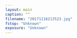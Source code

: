 ```yaml
---
layout: main
caption: ""
filename: "20171116213523.jpg"
fstop: "Unknown"
exposure: "Unknown"
---
```

